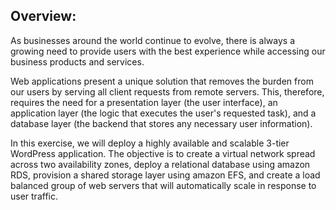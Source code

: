 ## Overview:

As businesses around the world continue to evolve, there is always a
growing need to provide users with the best experience while accessing
our business products and services.

Web applications present a unique solution that removes the burden from
our users by serving all client requests from remote servers. This,
therefore, requires the need for a presentation layer (the user
interface), an application layer (the logic that executes the user\'s
requested task), and a database layer (the backend that stores any
necessary user information).

In this exercise, we will deploy a highly available and scalable 3-tier
WordPress application. The objective is to create a virtual network
spread across two availability zones, deploy a relational database using
amazon RDS, provision a shared storage layer using amazon EFS, and
create a load balanced group of web servers that will automatically
scale in response to user traffic.
